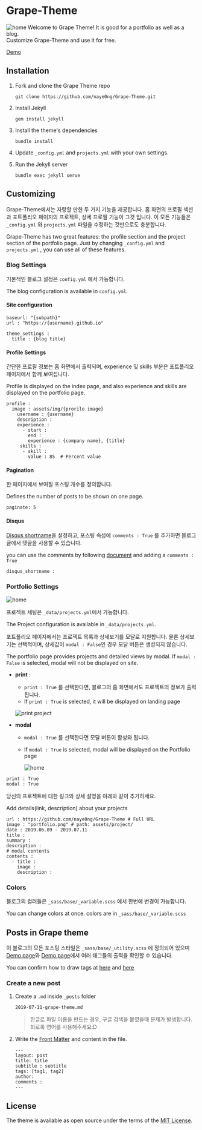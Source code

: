 # Grape-Theme

![home](./assets/img/home.png)
Welcome to Grape Theme!  It is good for a portfolio as well as a blog.
<br>
Customize Grape-Theme and use it for free.

[Demo](https://grape-theme.netlify.com)



## Installation

1. Fork and clone the Grape Theme repo

   ```
   git clone https://github.com/naye0ng/Grape-Theme.git
   ```

2. Install Jekyll 

   ```
   gem install jekyll
   ```

3. Install the theme's dependencies

   ```
   bundle install
   ```

4. Update `_config.yml` and `projects.yml` with your own settings.

5. Run the Jekyll server

   ```
   bundle exec jekyll serve
   ```

   

## Customizing

Grape-Theme에서는 자랑할 만한 두 가지 기능을 제공합니다. 홈 화면의 프로필 섹션과 포트폴리오 페이지의 프로젝트, 상세 프로필 기능이 그것 입니다. 이 모든 기능들은  `_config.yml` 와 `projects.yml` 파일을 수정하는 것만으로도 충분합니다.

Grape-Theme has two great features: the profile section and the project section of the portfolio page. Just by changing  `_config.yml` and `projects.yml` , you can use all of these features.



### Blog Settings

기본적인 블로그 설정은 `config.yml` 에서 가능합니다.

The blog configuration is available in `config.yml`.

#### Site configuration

```
baseurl: "{subpath}"
url : "https://{username}.github.io"

theme_settings :
  title : {blog title}
```



#### Profile Settings

간단한 프로필 정보는 홈 화면에서 출력되며, experience 및 skills 부분은 포트폴리오 페이지에서 함께 보여집니다.

Profile is displayed on the index page, and also experience and skills are displayed on the portfolio page.

```
profile :
  image : assets/img/{prorile image}
    username : {username}
    description : 
    experience :
      - start :
        end : 
        experience : {company name}, {title}
     skills : 
      - skill : 
        value : 85  # Percent value
```



#### Pagination

한 페이지에서 보여질 포스팅 개수를 정의합니다.

Defines the number of posts to be shown on one page.

```
paginate: 5
```



#### Disqus

[Disqus shortname](https://help.disqus.com/en/articles/1717111-what-s-a-shortname)을 설정하고, 포스팅 속성에 `comments : True` 를 추가하면 블로그 글에서 댓글을 사용할 수 있습니다.

you can use the comments by following [document](https://help.disqus.com/en/articles/1717111-what-s-a-shortname) and adding a `comments : True` 

``` 
disqus_shortname :
```



### Portfolio Settings

![home](./assets/img/portfolio.png)

프로젝트 세팅은 `_data/projects.yml`에서 가능합니다.

The Project configuration is available in `_data/projects.yml`.

포트폴리오 페이지에서는 프로젝트 목록과 상세보기를 모달로 지원합니다. 물론 상세보기는 선택적이며, 상세값이 `modal : False`인 경우 모달 버튼은 생성되지 않습니다.

The portfolio page provides projects and detailed views by modal.   If `modal : False` is selected, modal will not be displayed on site. 

- **print** : 
  
  -  `print : True` 를 선택한다면, 블로그의 홈 화면에서도 프로젝트의 정보가 출력됩니다.
  - If `print : True` is selected, it will be displayed on landing page
  
   ![print project](./assets/img/print-project.png)
  
- **modal** 
  - `modal : True` 를 선택한다면 모달 버튼이 활성와 됩니다.
  
  - If `modal : True` is selected, modal will be displayed on the Portfolio page
  
    ![home](./assets/img/modal.png)

```
print : True
modal : True  
```
당신의 프로젝트에 대한 링크와 상세 설명을 아래와 같이 추가하세요.

Add details(link, description) about your projects

```
url : https://github.com/naye0ng/Grape-Theme # Full URL
image : "portfolio.png" # path: assets/project/
date : 2019.06.09 - 2019.07.11
title : 
summary : 
description :  
# modal contents
contents :
  - title :
    image :      	    
    description : 
```



### Colors

블로그의 컬러들은 `_sass/base/_variable.scss` 에서 한번에 변경이 가능합니다.

You can change colors at once. colors are in `_sass/base/_variable.scss`



## Posts in Grape theme

이 블로그의 모든 포스팅 스타일은  `_sass/base/_utility.scss` 에 정의되어 있으며 [Demo page](https://grape-theme.netlify.com/2019/06/08/markdown-and-html.html)와 [Demo page](https://grape-theme.netlify.com/2019/06/09/grape-theme-style.html)에서 여러 태그들의 출력을 확인할 수 있습니다.

You can confirm how to draw tags at [here](https://grape-theme.netlify.com/2019/06/08/markdown-and-html.html) and [here](https://grape-theme.netlify.com/2019/06/09/grape-theme-style.html)

### Create a new post

1. Create a `.md` inside `_posts` folder

   ```
   2019-07-11-grape-theme.md
   ```
   > 한글로 파일 이름을 만드는 경우, 구글 검색을 붙였을때 문제가 발생합니다. 되로록 영어를 사용해주세요:D
2. Write the [Front Matter](https://jekyllrb.com/docs/front-matter/) and content in the file.

   ```
   ---
   layout: post
   title: title
   subtitle : subtitle
   tags: [tag1, tag2]
   author: 
   comments : 
   ---
   ```



## License

The theme is available as open source under the terms of the [MIT License](https://opensource.org/licenses/MIT).

